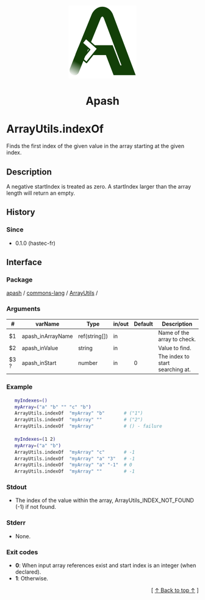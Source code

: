 
<div align='center' id='apash-top'>
  <a href='https://github.com/hastec-fr/apash'>
    <img alt='apash-logo' src='../../../../../../assets/apash-logo.svg'/>
  </a>

  # Apash
</div>


# ArrayUtils.indexOf
Finds the first index of the given value in the array starting at the given index.
## Description
   A negative startIndex is treated as zero. 
   A startIndex larger than the array length will return an empty.

## History
### Since
  * 0.1.0 (hastec-fr)

## Interface
### Package
<!-- apash.packageBegin -->
[apash](../../../apash.md) / [commons-lang](../../commons-lang.md) / [ArrayUtils](../ArrayUtils.md) / 
<!-- apash.packageEnd -->

### Arguments
 | #      | varName              | Type          | in/out   | Default    | Description                          |
 |--------|----------------------|---------------|----------|------------|--------------------------------------|
 | $1     | apash_inArrayName    | ref(string[]) | in       |            | Name of the array to check.          |
 | $2     | apash_inValue        | string        | in       |            | Value to find.                       |
 | $3 ?   | apash_inStart        | number        | in       | 0          | The index to start searching at.     |

### Example
 ```bash
    myIndexes=()
    myArray=("a" "b" "" "c" "b")
    ArrayUtils.indexOf  "myArray" "b"       # ("1")
    ArrayUtils.indexOf  "myArray" ""        # ("2")
    ArrayUtils.indexOf  "myArray"           # () - failure

    myIndexes=(1 2)
    myArray=("a" "b")
    ArrayUtils.indexOf  "myArray" "c"       # -1
    ArrayUtils.indexOf  "myArray" "a" "3"   # -1
    ArrayUtils.indexOf  "myArray" "a" "-1"  # 0
    ArrayUtils.indexOf  "myArray" ""        # -1
 ```

### Stdout
  * The index of the value within the array, ArrayUtils_INDEX_NOT_FOUND (-1) if not found.
### Stderr
  * None.

### Exit codes
  * **0**: When input array references exist and start index is an integer (when declared).
  * **1**: Otherwise.

  <div align='right'>[ <a href='#apash-top'>↑ Back to top ↑</a> ]</div>

